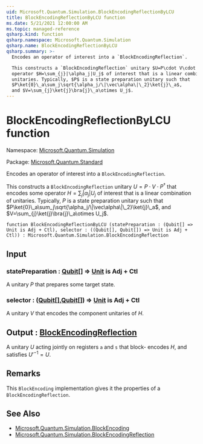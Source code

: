 ```yaml
---
uid: Microsoft.Quantum.Simulation.BlockEncodingReflectionByLCU
title: BlockEncodingReflectionByLCU function
ms.date: 5/21/2021 12:00:00 AM
ms.topic: managed-reference
qsharp.kind: function
qsharp.namespace: Microsoft.Quantum.Simulation
qsharp.name: BlockEncodingReflectionByLCU
qsharp.summary: >-
  Encodes an operator of interest into a `BlockEncodingReflection`.

  This constructs a `BlockEncodingReflection` unitary $U=P\cdot V\cdot P^\dagger$ that encodes some
  operator $H=\sum_{j}|\alpha_j|U_j$ of interest that is a linear combination of
  unitaries. Typically, $P$ is a state preparation unitary such that
  $P\ket{0}\_a\sum_j\sqrt{\alpha_j/\|\vec\alpha\|\_2}\ket{j}\_a$,
  and $V=\sum_{j}\ket{j}\bra{j}\_a\otimes U_j$.
---
```


# BlockEncodingReflectionByLCU function

Namespace: [Microsoft.Quantum.Simulation](xref:Microsoft.Quantum.Simulation)

Package: [Microsoft.Quantum.Standard](https://nuget.org/packages/Microsoft.Quantum.Standard)


Encodes an operator of interest into a `BlockEncodingReflection`.This constructs a `BlockEncodingReflection` unitary $U=P\cdot V\cdot P^\dagger$ that encodes someoperator $H=\sum_{j}|\alpha_j|U_j$ of interest that is a linear combination ofunitaries. Typically, $P$ is a state preparation unitary such that$P\ket{0}\_a\sum_j\sqrt{\alpha_j/\|\vec\alpha\|\_2}\ket{j}\_a$,and $V=\sum_{j}\ket{j}\bra{j}\_a\otimes U_j$.

```qsharp
function BlockEncodingReflectionByLCU (statePreparation : (Qubit[] => Unit is Adj + Ctl), selector : ((Qubit[], Qubit[]) => Unit is Adj + Ctl)) : Microsoft.Quantum.Simulation.BlockEncodingReflection
```


## Input

### statePreparation : [Qubit](xref:microsoft.quantum.qsharp.valueliterals#qubit-literals)[] => [Unit](xref:microsoft.quantum.qsharp.valueliterals#unit-literal)  is Adj + Ctl

A unitary $P$ that prepares some target state.


### selector : ([Qubit](xref:microsoft.quantum.qsharp.valueliterals#qubit-literals)[],[Qubit](xref:microsoft.quantum.qsharp.valueliterals#qubit-literals)[]) => [Unit](xref:microsoft.quantum.qsharp.valueliterals#unit-literal)  is Adj + Ctl

A unitary $V$ that encodes the component unitaries of $H$.



## Output : [BlockEncodingReflection](xref:Microsoft.Quantum.Simulation.BlockEncodingReflection)

A unitary $U$ acting jointly on registers `a` and `s` that block-encodes $H$, and satisfies $U'^{-1} = U$.

## Remarks

This `BlockEncoding` implementation gives it the properties of a`BlockEncodingReflection`.

## See Also

- [Microsoft.Quantum.Simulation.BlockEncoding](xref:Microsoft.Quantum.Simulation.BlockEncoding)
- [Microsoft.Quantum.Simulation.BlockEncodingReflection](xref:Microsoft.Quantum.Simulation.BlockEncodingReflection)